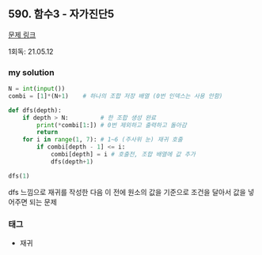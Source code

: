 ## 590. 함수3 - 자가진단5

[문제 링크](http://www.jungol.co.kr/bbs/board.php?bo_table=pbank&wr_id=227&sca=10d0)

1회독: 21.05.12



### my solution

```python
N = int(input())
combi = [1]*(N+1)    # 하나의 조합 저장 배열 (0번 인덱스는 사용 안함)

def dfs(depth):
    if depth > N:         # 한 조합 생성 완료
        print(*combi[1:]) # 0번 제외하고 출력하고 돌아감
        return
    for i in range(1, 7): # 1~6 (주사위 눈) 재귀 호출
        if combi[depth - 1] <= i:
            combi[depth] = i # 호출전, 조합 배열에 값 추가
            dfs(depth+1)

dfs(1)
```

dfs 느낌으로 재귀를 작성한 다음 이 전에 원소의 값을 기준으로 조건을 달아서 값을 넣어주면 되는 문제



### 태그

- 재귀